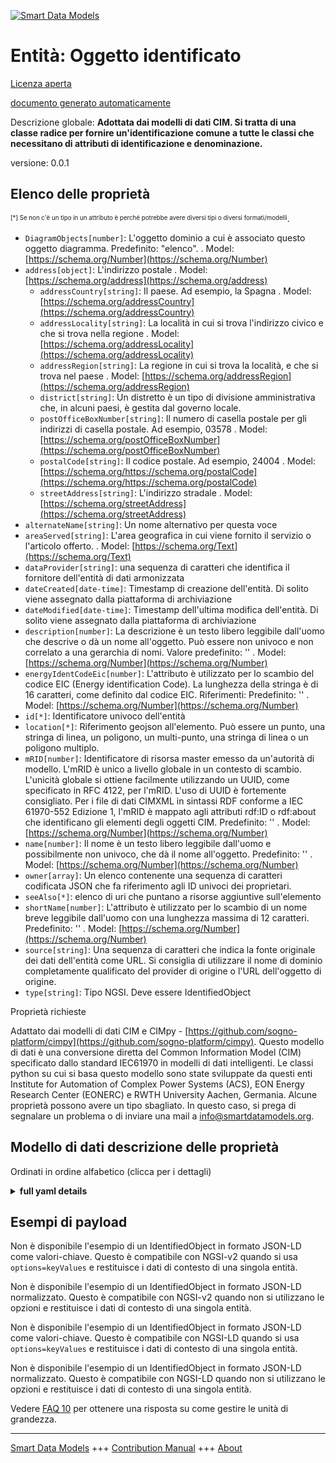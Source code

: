 <!-- 10-Header -->  
[![Smart Data Models](https://smartdatamodels.org/wp-content/uploads/2022/01/SmartDataModels_logo.png "Logo")](https://smartdatamodels.org)  
Entità: Oggetto identificato  
============================<!-- /10-Header -->  
<!-- 15-License -->  
[Licenza aperta](https://github.com/smart-data-models//dataModel.EnergyCIM/blob/master/IdentifiedObject/LICENSE.md)  
[documento generato automaticamente](https://docs.google.com/presentation/d/e/2PACX-1vTs-Ng5dIAwkg91oTTUdt8ua7woBXhPnwavZ0FxgR8BsAI_Ek3C5q97Nd94HS8KhP-r_quD4H0fgyt3/pub?start=false&loop=false&delayms=3000#slide=id.gb715ace035_0_60)  
<!-- /15-License -->  
<!-- 20-Description -->  
Descrizione globale: **Adottata dai modelli di dati CIM. Si tratta di una classe radice per fornire un'identificazione comune a tutte le classi che necessitano di attributi di identificazione e denominazione.**  
versione: 0.0.1  
<!-- /20-Description -->  
<!-- 30-PropertiesList -->  

## Elenco delle proprietà  

<sup><sub>[*] Se non c'è un tipo in un attributo è perché potrebbe avere diversi tipi o diversi formati/modelli</sub></sup>.  
- `DiagramObjects[number]`: L'oggetto dominio a cui è associato questo oggetto diagramma. Predefinito: "elenco".  . Model: [https://schema.org/Number](https://schema.org/Number)- `address[object]`: L'indirizzo postale  . Model: [https://schema.org/address](https://schema.org/address)	- `addressCountry[string]`: Il paese. Ad esempio, la Spagna  . Model: [https://schema.org/addressCountry](https://schema.org/addressCountry)  
	- `addressLocality[string]`: La località in cui si trova l'indirizzo civico e che si trova nella regione  . Model: [https://schema.org/addressLocality](https://schema.org/addressLocality)  
	- `addressRegion[string]`: La regione in cui si trova la località, e che si trova nel paese  . Model: [https://schema.org/addressRegion](https://schema.org/addressRegion)  
	- `district[string]`: Un distretto è un tipo di divisione amministrativa che, in alcuni paesi, è gestita dal governo locale.    
	- `postOfficeBoxNumber[string]`: Il numero di casella postale per gli indirizzi di casella postale. Ad esempio, 03578  . Model: [https://schema.org/postOfficeBoxNumber](https://schema.org/postOfficeBoxNumber)  
	- `postalCode[string]`: Il codice postale. Ad esempio, 24004  . Model: [https://schema.org/https://schema.org/postalCode](https://schema.org/https://schema.org/postalCode)  
	- `streetAddress[string]`: L'indirizzo stradale  . Model: [https://schema.org/streetAddress](https://schema.org/streetAddress)  
- `alternateName[string]`: Un nome alternativo per questa voce  - `areaServed[string]`: L'area geografica in cui viene fornito il servizio o l'articolo offerto.  . Model: [https://schema.org/Text](https://schema.org/Text)- `dataProvider[string]`: una sequenza di caratteri che identifica il fornitore dell'entità di dati armonizzata  - `dateCreated[date-time]`: Timestamp di creazione dell'entità. Di solito viene assegnato dalla piattaforma di archiviazione  - `dateModified[date-time]`: Timestamp dell'ultima modifica dell'entità. Di solito viene assegnato dalla piattaforma di archiviazione  - `description[number]`: La descrizione è un testo libero leggibile dall'uomo che descrive o dà un nome all'oggetto. Può essere non univoco e non correlato a una gerarchia di nomi. Valore predefinito: ''  . Model: [https://schema.org/Number](https://schema.org/Number)- `energyIdentCodeEic[number]`: L'attributo è utilizzato per lo scambio del codice EIC (Energy identification Code). La lunghezza della stringa è di 16 caratteri, come definito dal codice EIC. Riferimenti: Predefinito: ''  . Model: [https://schema.org/Number](https://schema.org/Number)- `id[*]`: Identificatore univoco dell'entità  - `location[*]`: Riferimento geojson all'elemento. Può essere un punto, una stringa di linea, un poligono, un multi-punto, una stringa di linea o un poligono multiplo.  - `mRID[number]`: Identificatore di risorsa master emesso da un'autorità di modello. L'mRID è unico a livello globale in un contesto di scambio. L'unicità globale si ottiene facilmente utilizzando un UUID, come specificato in RFC 4122, per l'mRID.  L'uso di UUID è fortemente consigliato. Per i file di dati CIMXML in sintassi RDF conforme a IEC 61970-552 Edizione 1, l'mRID è mappato agli attributi rdf:ID o rdf:about che identificano gli elementi degli oggetti CIM. Predefinito: ''  . Model: [https://schema.org/Number](https://schema.org/Number)- `name[number]`: Il nome è un testo libero leggibile dall'uomo e possibilmente non univoco, che dà il nome all'oggetto. Predefinito: ''  . Model: [https://schema.org/Number](https://schema.org/Number)- `owner[array]`: Un elenco contenente una sequenza di caratteri codificata JSON che fa riferimento agli ID univoci dei proprietari.  - `seeAlso[*]`: elenco di uri che puntano a risorse aggiuntive sull'elemento  - `shortName[number]`: L'attributo è utilizzato per lo scambio di un nome breve leggibile dall'uomo con una lunghezza massima di 12 caratteri. Predefinito: ''  . Model: [https://schema.org/Number](https://schema.org/Number)- `source[string]`: Una sequenza di caratteri che indica la fonte originale dei dati dell'entità come URL. Si consiglia di utilizzare il nome di dominio completamente qualificato del provider di origine o l'URL dell'oggetto di origine.  - `type[string]`: Tipo NGSI. Deve essere IdentifiedObject  <!-- /30-PropertiesList -->  
<!-- 35-RequiredProperties -->  
Proprietà richieste  
<!-- /35-RequiredProperties -->  
<!-- 40-RequiredProperties -->  
Adattato dai modelli di dati CIM e CIMpy - [https://github.com/sogno-platform/cimpy](https://github.com/sogno-platform/cimpy). Questo modello di dati è una conversione diretta del Common Information Model (CIM) specificato dallo standard IEC61970 in modelli di dati intelligenti. Le classi python su cui si basa questo modello sono state sviluppate da questi enti Institute for Automation of Complex Power Systems (ACS), EON Energy Research Center (EONERC) e RWTH University Aachen, Germania. Alcune proprietà possono avere un tipo sbagliato. In questo caso, si prega di segnalare un problema o di inviare una mail a info@smartdatamodels.org.  
<!-- /40-RequiredProperties -->  
<!-- 50-DataModelHeader -->  
## Modello di dati descrizione delle proprietà  
Ordinati in ordine alfabetico (clicca per i dettagli)  
<!-- /50-DataModelHeader -->  
<!-- 60-ModelYaml -->  
<details><summary><strong>full yaml details</strong></summary>    
```yaml  
IdentifiedObject:    
  description: Adapted from CIM data models. This is a root class to provide common identification for all classes needing identification and naming attributes.    
  properties:    
    DiagramObjects:    
      description: 'The domain object to which this diagram object is associated. Default: ''list'''    
      type: number    
      x-ngsi:    
        model: https://schema.org/Number    
        type: Property    
    address:    
      description: The mailing address    
      properties:    
        addressCountry:    
          description: 'The country. For example, Spain'    
          type: string    
          x-ngsi:    
            model: https://schema.org/addressCountry    
            type: Property    
        addressLocality:    
          description: 'The locality in which the street address is, and which is in the region'    
          type: string    
          x-ngsi:    
            model: https://schema.org/addressLocality    
            type: Property    
        addressRegion:    
          description: 'The region in which the locality is, and which is in the country'    
          type: string    
          x-ngsi:    
            model: https://schema.org/addressRegion    
            type: Property    
        district:    
          description: 'A district is a type of administrative division that, in some countries, is managed by the local government'    
          type: string    
          x-ngsi:    
            type: Property    
        postOfficeBoxNumber:    
          description: 'The post office box number for PO box addresses. For example, 03578'    
          type: string    
          x-ngsi:    
            model: https://schema.org/postOfficeBoxNumber    
            type: Property    
        postalCode:    
          description: 'The postal code. For example, 24004'    
          type: string    
          x-ngsi:    
            model: https://schema.org/https://schema.org/postalCode    
            type: Property    
        streetAddress:    
          description: The street address    
          type: string    
          x-ngsi:    
            model: https://schema.org/streetAddress    
            type: Property    
        streetNr:    
          description: Number identifying a specific property on a public street    
          type: string    
          x-ngsi:    
            type: Property    
      type: object    
      x-ngsi:    
        model: https://schema.org/address    
        type: Property    
    alternateName:    
      description: An alternative name for this item    
      type: string    
      x-ngsi:    
        type: Property    
    areaServed:    
      description: The geographic area where a service or offered item is provided    
      type: string    
      x-ngsi:    
        model: https://schema.org/Text    
        type: Property    
    dataProvider:    
      description: A sequence of characters identifying the provider of the harmonised data entity    
      type: string    
      x-ngsi:    
        type: Property    
    dateCreated:    
      description: Entity creation timestamp. This will usually be allocated by the storage platform    
      format: date-time    
      type: string    
      x-ngsi:    
        type: Property    
    dateModified:    
      description: Timestamp of the last modification of the entity. This will usually be allocated by the storage platform    
      format: date-time    
      type: string    
      x-ngsi:    
        type: Property    
    description:    
      description: 'The description is a free human readable text describing or naming the object. It may be non unique and may not correlate to a naming hierarchy. Default: '''''    
      type: number    
      x-ngsi:    
        model: https://schema.org/Number    
        type: Property    
    energyIdentCodeEic:    
      description: 'The attribute is used for an exchange of the EIC code (Energy identification Code). The length of the string is 16 characters as defined by the EIC code. References: Default: '''''    
      type: number    
      x-ngsi:    
        model: https://schema.org/Number    
        type: Property    
    id:    
      anyOf:    
        - description: Identifier format of any NGSI entity    
          maxLength: 256    
          minLength: 1    
          pattern: ^[\w\-\.\{\}\$\+\*\[\]`|~^@!,:\\]+$    
          type: string    
          x-ngsi:    
            type: Property    
        - description: Identifier format of any NGSI entity    
          format: uri    
          type: string    
          x-ngsi:    
            type: Property    
      description: Unique identifier of the entity    
      x-ngsi:    
        type: Property    
    location:    
      description: 'Geojson reference to the item. It can be Point, LineString, Polygon, MultiPoint, MultiLineString or MultiPolygon'    
      oneOf:    
        - description: Geojson reference to the item. Point    
          properties:    
            bbox:    
              items:    
                type: number    
              minItems: 4    
              type: array    
            coordinates:    
              items:    
                type: number    
              minItems: 2    
              type: array    
            type:    
              enum:    
                - Point    
              type: string    
          required:    
            - type    
            - coordinates    
          title: GeoJSON Point    
          type: object    
          x-ngsi:    
            type: GeoProperty    
        - description: Geojson reference to the item. LineString    
          properties:    
            bbox:    
              items:    
                type: number    
              minItems: 4    
              type: array    
            coordinates:    
              items:    
                items:    
                  type: number    
                minItems: 2    
                type: array    
              minItems: 2    
              type: array    
            type:    
              enum:    
                - LineString    
              type: string    
          required:    
            - type    
            - coordinates    
          title: GeoJSON LineString    
          type: object    
          x-ngsi:    
            type: GeoProperty    
        - description: Geojson reference to the item. Polygon    
          properties:    
            bbox:    
              items:    
                type: number    
              minItems: 4    
              type: array    
            coordinates:    
              items:    
                items:    
                  items:    
                    type: number    
                  minItems: 2    
                  type: array    
                minItems: 4    
                type: array    
              type: array    
            type:    
              enum:    
                - Polygon    
              type: string    
          required:    
            - type    
            - coordinates    
          title: GeoJSON Polygon    
          type: object    
          x-ngsi:    
            type: GeoProperty    
        - description: Geojson reference to the item. MultiPoint    
          properties:    
            bbox:    
              items:    
                type: number    
              minItems: 4    
              type: array    
            coordinates:    
              items:    
                items:    
                  type: number    
                minItems: 2    
                type: array    
              type: array    
            type:    
              enum:    
                - MultiPoint    
              type: string    
          required:    
            - type    
            - coordinates    
          title: GeoJSON MultiPoint    
          type: object    
          x-ngsi:    
            type: GeoProperty    
        - description: Geojson reference to the item. MultiLineString    
          properties:    
            bbox:    
              items:    
                type: number    
              minItems: 4    
              type: array    
            coordinates:    
              items:    
                items:    
                  items:    
                    type: number    
                  minItems: 2    
                  type: array    
                minItems: 2    
                type: array    
              type: array    
            type:    
              enum:    
                - MultiLineString    
              type: string    
          required:    
            - type    
            - coordinates    
          title: GeoJSON MultiLineString    
          type: object    
          x-ngsi:    
            type: GeoProperty    
        - description: Geojson reference to the item. MultiLineString    
          properties:    
            bbox:    
              items:    
                type: number    
              minItems: 4    
              type: array    
            coordinates:    
              items:    
                items:    
                  items:    
                    items:    
                      type: number    
                    minItems: 2    
                    type: array    
                  minItems: 4    
                  type: array    
                type: array    
              type: array    
            type:    
              enum:    
                - MultiPolygon    
              type: string    
          required:    
            - type    
            - coordinates    
          title: GeoJSON MultiPolygon    
          type: object    
          x-ngsi:    
            type: GeoProperty    
      x-ngsi:    
        type: GeoProperty    
    mRID:    
      description: 'Master resource identifier issued by a model authority. The mRID is globally unique within an exchange context. Global uniqueness is easily achieved by using a UUID,  as specified in RFC 4122, for the mRID.  The use of UUID is strongly recommended. For CIMXML data files in RDF syntax conforming to IEC 61970-552 Edition 1, the mRID is mapped to rdf:ID or rdf:about attributes that identify CIM object elements. Default: '''''    
      type: number    
      x-ngsi:    
        model: https://schema.org/Number    
        type: Property    
    name:    
      description: 'The name is any free human readable and possibly non unique text naming the object. Default: '''''    
      type: number    
      x-ngsi:    
        model: https://schema.org/Number    
        type: Property    
    owner:    
      description: A List containing a JSON encoded sequence of characters referencing the unique Ids of the owner(s)    
      items:    
        anyOf:    
          - description: Identifier format of any NGSI entity    
            maxLength: 256    
            minLength: 1    
            pattern: ^[\w\-\.\{\}\$\+\*\[\]`|~^@!,:\\]+$    
            type: string    
            x-ngsi:    
              type: Property    
          - description: Identifier format of any NGSI entity    
            format: uri    
            type: string    
            x-ngsi:    
              type: Property    
        description: Unique identifier of the entity    
        x-ngsi:    
          type: Property    
      type: array    
      x-ngsi:    
        type: Property    
    seeAlso:    
      description: list of uri pointing to additional resources about the item    
      oneOf:    
        - items:    
            format: uri    
            type: string    
          minItems: 1    
          type: array    
        - format: uri    
          type: string    
      x-ngsi:    
        type: Property    
    shortName:    
      description: 'The attribute is used for an exchange of a human readable short name with length of the string 12 characters maximum. Default: '''''    
      type: number    
      x-ngsi:    
        model: https://schema.org/Number    
        type: Property    
    source:    
      description: 'A sequence of characters giving the original source of the entity data as a URL. Recommended to be the fully qualified domain name of the source provider, or the URL to the source object'    
      type: string    
      x-ngsi:    
        type: Property    
    type:    
      description: NGSI type. It has to be IdentifiedObject    
      enum:    
        - IdentifiedObject    
      type: string    
      x-ngsi:    
        type: Property    
  required: []    
  type: object    
  x-derived-from: ""    
  x-disclaimer: 'Redistribution and use in source and binary forms, with or without modification, are permitted  provided that the license conditions are met. Copyleft (c) 2022 Contributors to Smart Data Models Program'    
  x-license-url: https://github.com/smart-data-models/dataModel.EnergyCIM/blob/master/IdentifiedObject/LICENSE.md    
  x-model-schema: https://smart-data-models.github.io/dataModels.CIMEnergyClasses/IdentifiedObject/schema.json    
  x-model-tags: ""    
  x-version: 0.0.1    
```  
</details>    
<!-- /60-ModelYaml -->  
<!-- 70-MiddleNotes -->  
<!-- /70-MiddleNotes -->  
<!-- 80-Examples -->  
## Esempi di payload  
Non è disponibile l'esempio di un IdentifiedObject in formato JSON-LD come valori-chiave. Questo è compatibile con NGSI-v2 quando si usa `options=keyValues` e restituisce i dati di contesto di una singola entità.  
Non è disponibile l'esempio di un IdentifiedObject in formato JSON-LD normalizzato. Questo è compatibile con NGSI-v2 quando non si utilizzano le opzioni e restituisce i dati di contesto di una singola entità.  
Non è disponibile l'esempio di un IdentifiedObject in formato JSON-LD come valori-chiave. Questo è compatibile con NGSI-LD quando si usa `options=keyValues` e restituisce i dati di contesto di una singola entità.  
Non è disponibile l'esempio di un IdentifiedObject in formato JSON-LD normalizzato. Questo è compatibile con NGSI-LD quando non si utilizzano le opzioni e restituisce i dati di contesto di una singola entità.  
<!-- /80-Examples -->  
<!-- 90-FooterNotes -->  
<!-- /90-FooterNotes -->  
<!-- 95-Units -->  
Vedere [FAQ 10](https://smartdatamodels.org/index.php/faqs/) per ottenere una risposta su come gestire le unità di grandezza.  
<!-- /95-Units -->  
<!-- 97-LastFooter -->  
---  
[Smart Data Models](https://smartdatamodels.org) +++ [Contribution Manual](https://bit.ly/contribution_manual) +++ [About](https://bit.ly/Introduction_SDM)<!-- /97-LastFooter -->  
